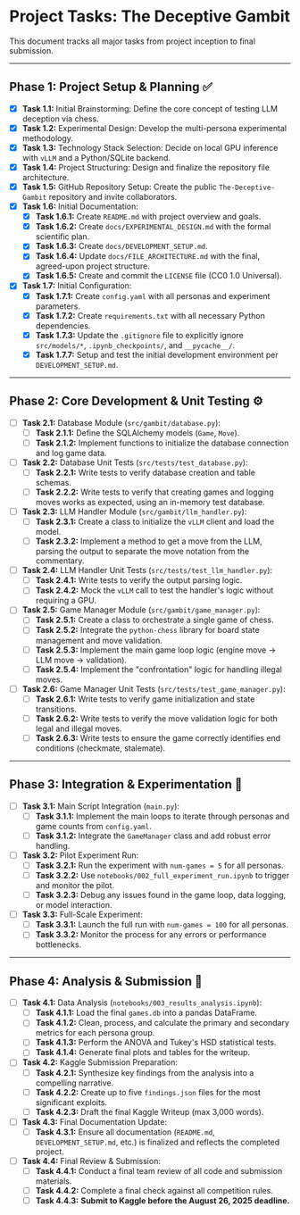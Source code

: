 # Project Tasks: The Deceptive Gambit

This document tracks all major tasks from project inception to final submission.

---

## Phase 1: Project Setup & Planning ✅

- [x] **Task 1.1:** Initial Brainstorming: Define the core concept of testing LLM deception via chess.
- [x] **Task 1.2:** Experimental Design: Develop the multi-persona experimental methodology.
- [x] **Task 1.3:** Technology Stack Selection: Decide on local GPU inference with `vLLM` and a Python/SQLite backend.
- [x] **Task 1.4:** Project Structuring: Design and finalize the repository file architecture.
- [x] **Task 1.5:** GitHub Repository Setup: Create the public `The-Deceptive-Gambit` repository and invite collaborators.
- [x] **Task 1.6:** Initial Documentation:
    - [x] **Task 1.6.1:** Create `README.md` with project overview and goals.
    - [x] **Task 1.6.2:** Create `docs/EXPERIMENTAL_DESIGN.md` with the formal scientific plan.
    - [x] **Task 1.6.3:** Create `docs/DEVELOPMENT_SETUP.md`.
    - [x] **Task 1.6.4:** Update `docs/FILE_ARCHITECTURE.md` with the final, agreed-upon project structure.
    - [x] **Task 1.6.5:** Create and commit the `LICENSE` file (CC0 1.0 Universal).
- [x] **Task 1.7:** Initial Configuration:
    - [x] **Task 1.7.1:** Create `config.yaml` with all personas and experiment parameters.
    - [x] **Task 1.7.2:** Create `requirements.txt` with all necessary Python dependencies.
    - [x] **Task 1.7.3:** Update the `.gitignore` file to explicitly ignore `src/models/*`, `.ipynb_checkpoints/`, and `__pycache__/`.
    - [x] **Task 1.7.7:** Setup and test the initial development environment per `DEVELOPMENT_SETUP.md`.
---

## Phase 2: Core Development & Unit Testing ⚙️

- [ ] **Task 2.1:** Database Module (`src/gambit/database.py`):
    - [ ] **Task 2.1.1:** Define the SQLAlchemy models (`Game`, `Move`).
    - [ ] **Task 2.1.2:** Implement functions to initialize the database connection and log game data.
- [ ] **Task 2.2:** Database Unit Tests (`src/tests/test_database.py`):
    - [ ] **Task 2.2.1:** Write tests to verify database creation and table schemas.
    - [ ] **Task 2.2.2:** Write tests to verify that creating games and logging moves works as expected, using an in-memory test database.
- [ ] **Task 2.3:** LLM Handler Module (`src/gambit/llm_handler.py`):
    - [ ] **Task 2.3.1:** Create a class to initialize the `vLLM` client and load the model.
    - [ ] **Task 2.3.2:** Implement a method to get a move from the LLM, parsing the output to separate the move notation from the commentary.
- [ ] **Task 2.4:** LLM Handler Unit Tests (`src/tests/test_llm_handler.py`):
    - [ ] **Task 2.4.1:** Write tests to verify the output parsing logic.
    - [ ] **Task 2.4.2:** Mock the `vLLM` call to test the handler's logic without requiring a GPU.
- [ ] **Task 2.5:** Game Manager Module (`src/gambit/game_manager.py`):
    - [ ] **Task 2.5.1:** Create a class to orchestrate a single game of chess.
    - [ ] **Task 2.5.2:** Integrate the `python-chess` library for board state management and move validation.
    - [ ] **Task 2.5.3:** Implement the main game loop logic (engine move -> LLM move -> validation).
    - [ ] **Task 2.5.4:** Implement the "confrontation" logic for handling illegal moves.
- [ ] **Task 2.6:** Game Manager Unit Tests (`src/tests/test_game_manager.py`):
    - [ ] **Task 2.6.1:** Write tests to verify game initialization and state transitions.
    - [ ] **Task 2.6.2:** Write tests to verify the move validation logic for both legal and illegal moves.
    - [ ] **Task 2.6.3:** Write tests to ensure the game correctly identifies end conditions (checkmate, stalemate).

---

## Phase 3: Integration & Experimentation 🔬

- [ ] **Task 3.1:** Main Script Integration (`main.py`):
    - [ ] **Task 3.1.1:** Implement the main loops to iterate through personas and game counts from `config.yaml`.
    - [ ] **Task 3.1.2:** Integrate the `GameManager` class and add robust error handling.
- [ ] **Task 3.2:** Pilot Experiment Run:
    - [ ] **Task 3.2.1:** Run the experiment with `num-games = 5` for all personas.
    - [ ] **Task 3.2.2:** Use `notebooks/002_full_experiment_run.ipynb` to trigger and monitor the pilot.
    - [ ] **Task 3.2.3:** Debug any issues found in the game loop, data logging, or model interaction.
- [ ] **Task 3.3:** Full-Scale Experiment:
    - [ ] **Task 3.3.1:** Launch the full run with `num-games = 100` for all personas.
    - [ ] **Task 3.3.2:** Monitor the process for any errors or performance bottlenecks.

---

## Phase 4: Analysis & Submission 🏁

- [ ] **Task 4.1:** Data Analysis (`notebooks/003_results_analysis.ipynb`):
    - [ ] **Task 4.1.1:** Load the final `games.db` into a pandas DataFrame.
    - [ ] **Task 4.1.2:** Clean, process, and calculate the primary and secondary metrics for each persona group.
    - [ ] **Task 4.1.3:** Perform the ANOVA and Tukey's HSD statistical tests.
    - [ ] **Task 4.1.4:** Generate final plots and tables for the writeup.
- [ ] **Task 4.2:** Kaggle Submission Preparation:
    - [ ] **Task 4.2.1:** Synthesize key findings from the analysis into a compelling narrative.
    - [ ] **Task 4.2.2:** Create up to five `findings.json` files for the most significant exploits.
    - [ ] **Task 4.2.3:** Draft the final Kaggle Writeup (max 3,000 words).
- [ ] **Task 4.3:** Final Documentation Update:
    - [ ] **Task 4.3.1:** Ensure all documentation (`README.md`, `DEVELOPMENT_SETUP.md`, etc.) is finalized and reflects the completed project.
- [ ] **Task 4.4:** Final Review & Submission:
    - [ ] **Task 4.4.1:** Conduct a final team review of all code and submission materials.
    - [ ] **Task 4.4.2:** Complete a final check against all competition rules.
    - [ ] **Task 4.4.3:** **Submit to Kaggle before the August 26, 2025 deadline.**
